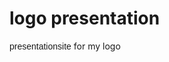 # logo presentation

<style>
 a{
 font-family: "Anek Latin", sans-serif;
 text-decoration:none;
 transition-time:250ms;
 }
 a:hover{
  scale:1.1;
 }
</style>
 
<a href="https://github.com/unluky3/school-logo-catppuccin">presentation</a><a href="https://unluky3.github.io/logo-presentation.github.io/">site</a>  for my logo
